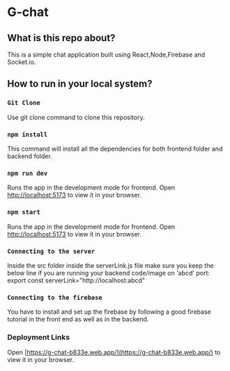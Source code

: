# G-chat

## What is this repo about?
This is a simple chat application built using React,Node,Firebase and Socket.io.

## How to run in your local system?

### `Git Clone`
Use git clone command to clone this repository.

### `npm install`
This command will install all the dependencies for both frontend folder and backend folder.

### `npm run dev`
Runs the app in the development mode for frontend.
Open [http://localhost:5173](http://localhost:5173) to view it in your browser.

### `npm start`
Runs the app in the development mode for frontend.
Open [http://localhost:5173](http://localhost:5173) to view it in your browser.

### `Connecting to the server`
Inside the src folder inside the serverLink.js file make sure you keep the below line if you are running your backend code/image on 'abcd' port: 
export const serverLink="http://localhost:abcd"

### `Connecting to the firebase`
You have to install and set up the firebase by following a good firebase tutorial in the front end as well as in the backend.

### Deployment Links
Open [https://g-chat-b833e.web.app/](https://g-chat-b833e.web.app/) to view it in your browser.

